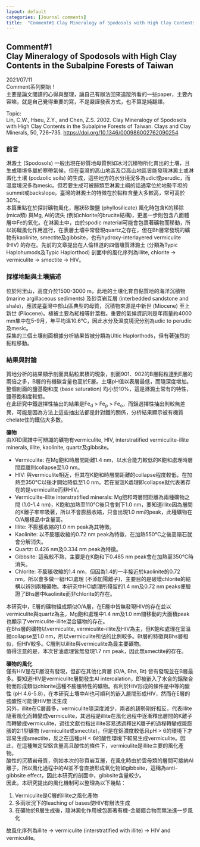 ```yaml
---
layout: default
categories: [Journal comments]
title:  "Comment#1 Clay Mineralogy of Spodosols with High Clay Contents in the Subalpine Forests of Taiwan"
---
```


## Comment#1 <br/> Clay Mineralogy of Spodosols with High Clay Contents in the Subalpine Forests of Taiwan
2021/07/11  
Comment系列開始！  
主要是論文閱讀的心得與整理，讓自己有辦法回來追蹤所看的一些paper，主要內容嘛，就是自己覺得重要的寫，不是嚴謹發表方式，也不算是純翻譯。  
  
Topic:  
Lin, C.W., Hseu, Z.Y., and Chen, Z.S. 2002. Clay Mineralogy of Spodosols with High Clay Contents in the Subalpine Forests of Taiwan. Clays and Clay Minerals, 50, 726–735. <a href="https://doi.org/10.1346/000986002762090254" target="_blank">https://doi.org/10.1346/000986002762090254</a>  
  
### 前言
淋澱土 (Spodosols) 一般出現在砂質地母質例如冰河沉積物所化育出的土壤，且生成環境多屬於寒帶氣候，但在臺灣的高山地區及亞高山地區皆能發現淋澱土或淋澱化土壤 (podzolic soils) 的生成，這些地方的水分境況多為udic或perudic，而溫度境況多為mesic。但若要生成可被歸類至淋澱土綱的話通常位於地勢平坦的summit或backslope。臺灣的淋澱土的特徵在於黏粒含量大多較高，常可高於30%。  
本篇重點在於探討礦物風化，層狀矽酸鹽 (phyllosilicate) 風化時包含K的移除 (mica類) 與Mg, Al的流失 (例如chlorite的brucite結構)，更進一步則包含八面體層中Fe的氧化。在淋澱土中，由於spodic material可能會包裹著礦物而移動，所以妨礙風化作用進行，在表層土壤中常發現quartz之存在，但在Bh層常發現的礦物有kaolinite, smectite及gibbsite，也有hydroxy-interlayered vermiculite (HIV) 的存在。先前的文章提出在人倫林道的四個壤質淋澱土 (分類為Typic Haplohumods及Typic Haplorthod) 剖面中的風化序列為illite, chlorite &#8594; vermiculite &#8594; smectite &#8594; HIV。
  
### 採樣地點與土壤描述  
位於阿里山，高度介於1500-3000 m，此地的土壤化育自黏質地的海洋沉積物 (marine argillaceous sediments) 及砂頁岩互層 (interbedded sandstone and shale)，應該是臺灣中部山區典型的母質，沉積物來源是中新世 (Miocene) 至上新世 (Pliocene)。植被主要為紅檜等針葉樹。重要的氣候資訊則是年雨量約4000 mm集中在5-9月，年平均溫10.6&deg;C，因此水分及溫度境況分別為udic to perudic及mesic。  
採集的三個土壤剖面根據分析結果皆被分類為Ultic Haplorthods，但有著強烈的黏粒移動。  
  
### 結果與討論  
質地分析的結果顯示剖面具黏粒累積的現象，剖面901、902的B層黏粒達到E層的兩倍之多，B層的有機碳含量也高於E層。土壤pH值以表層最低，而隨深度增加。整個剖面的鹽基飽和度 (base saturation) 均小於10%，這是淋澱土常有的特性，鹽基飽和度較低。  
在此研究中鐵選擇性抽出的結果是Fe<sub>d</sub> > Fe<sub>p</sub> > Fe<sub>o</sub>，而鋁選擇性抽出則較無差異，可能是因為方法上這些抽出法都是針對鐵的關係，分析結果顯示被有機質chelate住的鐵佔大多數。  
  
**礦物**  
由XRD圖譜中可辨識的礦物有vermiculite, HIV, interstratified vermiculite-illite minerals, illite, kaolinite, quartz及gibbsite。  
- Vermiculite: 在Mg飽和時層間距離1.4 nm，以水合能力較低的K飽和處理時層間距離則collapse至1.0 nm。
- HIV: 與vermiculite相近，但其在K飽和時層間距離的collapse程度較低，在加熱至350&deg;C以後才開始降低至1.0 nm。若在室溫K處理即collapse就代表著存在的是vermiculite而非HIV。
- Vermiculite-illite interstratified minerals: Mg飽和時層間距離為兩種礦物之間 (1.0-1.4 nm)，K飽和加熱至110&deg;C後只會剩下1.0 nm，要知道illite因為層間的K離子牢牢吸著，所以不會膨脹收縮，只會出現1.0 nm的peak，此種礦物在O/A層樣品中含量高。
- Illite: 不膨脹收縮的1.0 nm peak為其特徵。
- Kaolinite: 以不膨脹收縮的0.72 nm peak為特徵，在加熱550&deg;C之後高嶺石就會分解消失。
- Quartz: 0.426 nm及0.334 nm peak為特徵。
- Gibbsite: 這我較不熟，主要是在K飽和下0.485 nm peak會在加熱至350&deg;C時消失。  
- Chlorite: 不膨脹收縮的1.4 nm，但因為1.4的一半接近於kaolinite的0.72 nm，所以會多做一組HCl處理 (不添加陽離子)，主要目的是破壞chlorite的結構以辨別兩種礦物。本研究中HCl處理所殘留的1.4 nm及0.72 nm peaks便驗證了Bhs層中kaolinite而非chlorite的存在。  

本研究中，E層的礦物組成類似O/A層，在E層中皆無發現HIV的存在並以vermiculite與quartz為主，Mg飽和處理中1.4 nm及1.0 nm間移動的大面積peak也顯示了vermiculite-illite混合礦物的存在。   
在Bhs層的礦物以vermiculite, vermiculite-illite及HIV為主，但K飽和處理在室溫就collapse至1.0 nm，所以vermiculite所佔的比例較多。Bt層的特徵與Bhs層相似，但HIV較多。C層則以illite與vermiculite為最主要礦物。  
值得注意的是，本次甘油處理皆無發現1.7 nm peak，因此無smectite的存在。  
  
**礦物的風化**  
僅有HIV是在E層沒有發現，但卻在其他化育層 (O/A, Bhs, Bt) 皆有發現並在B層最多。要知道HIV是vermiculite層間發生Al intercalation，即被嵌入了水合的鋁聚合物而形成類似chlorite這種不膨脹特性的礦物。有利於HIV形成的條件是中等的酸性 (pH 4.6-5.8)，在本研究土壤中Al也可順利的嵌入層間形成HIV，然而在E層的強酸性可能使HIV無法生成  
另外，illite在C層最多，vermiculite隨深度減少，兩者的趨勢剛好相反，代表illite隨著風化而轉變成vermiculite，其過程是illite在風化過程中逐漸釋出層間的K離子而轉變成vermiculite，過往文獻也指出illite容易透過釋出K離子的過程轉變成能膨脹的2:1型礦物 (vermiculite或smectite)，但是在鋁濃度較低且pH > 6的環境下才容易生成smectite，反之在這種pH < 6的酸性環境下較易生成vermiculite。因此，在這種無定型鋁含量高且酸性的條件下，vermiculite是illite主要的風化產物。  
酸性的沉積岩母質，例如本次的砂頁岩互層，在風化時由於雲母類的層間可接納Al離子，所以風化過程中的Al並不會直接形成氧化物如gibbsite，這稱為anti-gibbsite effect，因此本研究的剖面中，gibbsite含量較少。  
因此，本研究提出的風化機制可以整理為以下幾點：  
1. Vermiculite是C層的illite之風化產物  
2. 多雨狀況下的leaching of bases使HIV有辦法生成
3. 在礦物於B層生成後，隨淋澱化作用被包裹著有機-金屬錯合物而無法進一步風化

故風化序列為illite &#8594; vermiculite (interstratified with illite) &#8594; HIV and vermiculite。  
